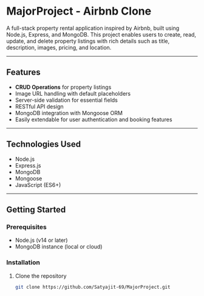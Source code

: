 # MajorProject - Airbnb Clone

A full-stack property rental application inspired by Airbnb, built using Node.js, Express, and MongoDB. This project enables users to create, read, update, and delete property listings with rich details such as title, description, images, pricing, and location.

---

## Features

- **CRUD Operations** for property listings
- Image URL handling with default placeholders
- Server-side validation for essential fields
- RESTful API design
- MongoDB integration with Mongoose ORM
- Easily extendable for user authentication and booking features

---

## Technologies Used

- Node.js
- Express.js
- MongoDB
- Mongoose
- JavaScript (ES6+)

---

## Getting Started

### Prerequisites

- Node.js (v14 or later)
- MongoDB instance (local or cloud)

### Installation

1. Clone the repository

   ```bash
   git clone https://github.com/Satyajit-69/MajorProject.git

